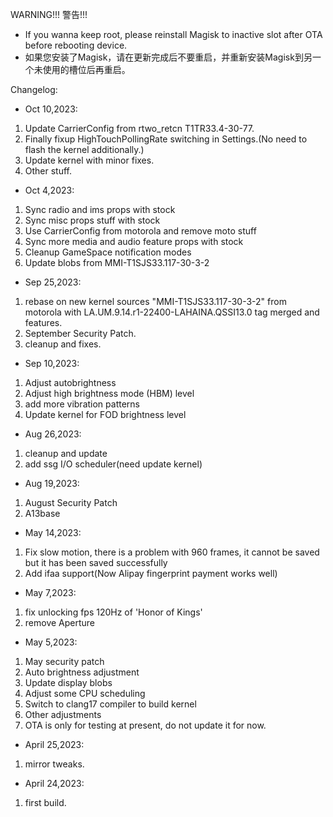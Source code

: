 WARNING!!!
警告!!!
- If you wanna keep root, please reinstall Magisk to inactive slot after OTA before rebooting device. 
- 如果您安装了Magisk，请在更新完成后不要重启，并重新安装Magisk到另一个未使用的槽位后再重启。


Changelog:

- Oct 10,2023:
1. Update CarrierConfig from rtwo_retcn T1TR33.4-30-77.
2. Finally fixup HighTouchPollingRate switching in Settings.(No need to flash the kernel additionally.)
3. Update kernel with minor fixes.
4. Other stuff.

- Oct 4,2023:
1. Sync radio and ims props with stock
2. Sync misc props stuff with stock
3. Use CarrierConfig from motorola and remove moto stuff
4. Sync more media and audio feature props with stock
5. Cleanup GameSpace notification modes
6. Update blobs from MMI-T1SJS33.117-30-3-2

- Sep 25,2023:
1. rebase on new kernel sources "MMI-T1SJS33.117-30-3-2" from motorola with LA.UM.9.14.r1-22400-LAHAINA.QSSI13.0 tag merged and features.
2. September Security Patch.
3. cleanup and fixes.

- Sep 10,2023:
1. Adjust autobrightness
2. Adjust high brightness mode (HBM) level
3. add more vibration patterns
4. Update kernel for FOD brightness level

- Aug 26,2023:
1. cleanup and update
2. add ssg I/O scheduler(need update kernel)

- Aug 19,2023:
1. August Security Patch
2. A13base

- May 14,2023:
1. Fix slow motion, there is a problem with 960 frames, it cannot be saved but it has been saved successfully
2. Add ifaa support(Now Alipay fingerprint payment works well)

- May 7,2023:
1. fix unlocking fps 120Hz of 'Honor of Kings'
2. remove Aperture

- May 5,2023:
1. May security patch
2. Auto brightness adjustment
3. Update display blobs
4. Adjust some CPU scheduling
5. Switch to clang17 compiler to build kernel
6. Other adjustments
7. OTA is only for testing at present, do not update it for now.

- April 25,2023:
1. mirror tweaks.

- April 24,2023:
1. first build.

